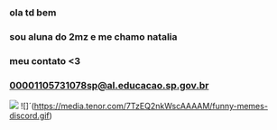 
### ola td bem
### sou aluna do 2mz e me chamo natalia 
### meu contato <3
### 00001105731078sp@al.educacao.sp.gov.br
![](https://media.tenor.com/ofN_qPVsp2UAAAAM/gjirlfriend-gifs.gif)
![]´(https://media.tenor.com/7TzEQ2nkWscAAAAM/funny-memes-discord.gif)
